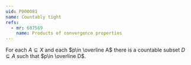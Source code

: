 ```yaml
---
uid: P000081
name: Countably tight
refs:
  - mr: 687569
    name: Products of convergence properties
---
```


For each $A\subseteq X$ and each $p\in \overline A$ there is a countable subset $D\subseteq A$ such that $p\in \overline D$.
